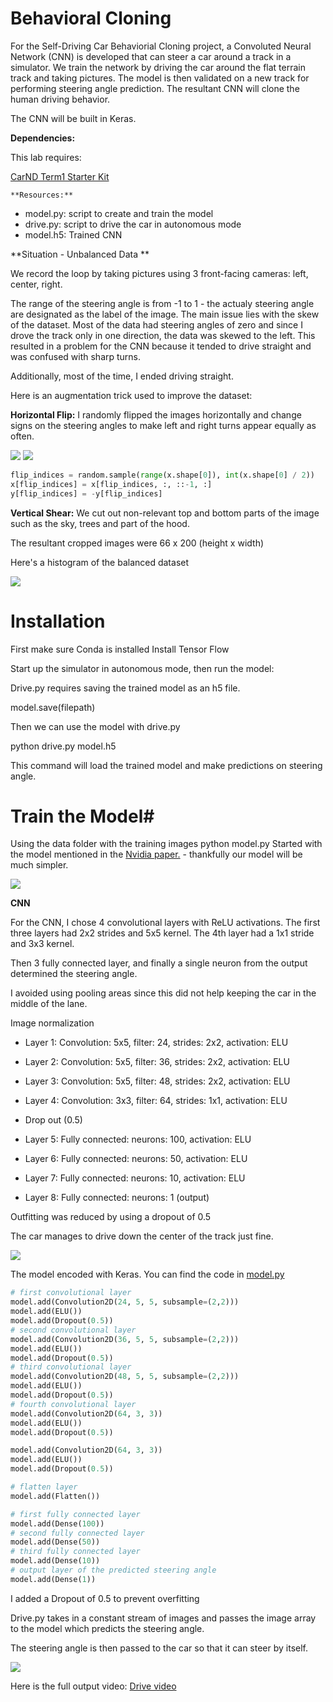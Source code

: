 










# Behavioral Cloning

For the Self-Driving Car Behaviorial Cloning project, a Convoluted Neural Network (CNN) is developed that can steer a car around a track in a simulator. We train the network by driving the car around the flat terrain track and taking pictures. The model is then validated on a new track for performing steering angle prediction. The resultant CNN will clone the human driving behavior.

The CNN will be built in Keras.

**Dependencies:**

This lab requires:

[CarND Term1 Starter Kit](https://github.com/udacity/CarND-Term1-Starter-Kit)
    
    **Resources:**
   
* model.py: script to create and train the model
* drive.py: script to drive the car in autonomous mode
* model.h5: Trained CNN


**Situation - Unbalanced Data **

We record the loop by taking pictures using 3 front-facing cameras: left, center, right. 

The range of the steering angle is from -1 to 1 - the actualy steering angle are designated as the label of the image. The main issue lies with the skew of the dataset. Most of the data had steering angles of zero and since I drove the track only in one direction, the data was skewed to the left. This resulted in a problem for the CNN because it tended to drive straight and was confused with sharp turns.

Additionally, most of the time, I ended driving straight. 

Here is an augmentation trick used to improve the dataset:

**Horizontal Flip:**
I randomly flipped the images horizontally and change signs on the steering angles to make left and right turns appear equally as often.

<img src="Images/center.png">

<img src="Images/flipped.png">


```python
flip_indices = random.sample(range(x.shape[0]), int(x.shape[0] / 2))
x[flip_indices] = x[flip_indices, :, ::-1, :]
y[flip_indices] = -y[flip_indices]
```


**Vertical Shear:** We cut out non-relevant top and bottom parts of the image such as the sky, trees and part of the hood.

The resultant cropped images were 66 x 200 (height x width)

Here's a histogram of the balanced dataset

<img src="Images/histogram.png">

# Installation

First make sure Conda is installed
Install Tensor Flow

Start up the simulator in autonomous mode, then run the model:

Drive.py requires saving the trained model as an h5 file. 

model.save(filepath)

Then we can use the model with drive.py

python drive.py model.h5

This command will load the trained model and make predictions on steering angle.
# Train the Model#

Using the data folder with the training images
python model.py
Started with the model mentioned in the [Nvidia paper.](https://arxiv.org/abs/1604.07316) - thankfully our model will be much simpler. 

<img src="Images/CNN.png">

**CNN**

For the CNN, I chose 4 convolutional layers with ReLU activations. The first three layers had 2x2 strides and 5x5 kernel. The 4th layer had a 1x1 stride and 3x3 kernel. 

Then 3 fully connected layer, and finally a single neuron from the output determined the steering angle. 

I avoided using pooling areas since this did not help keeping the car in the middle of the lane.

Image normalization
* Layer 1: Convolution: 5x5, filter: 24, strides: 2x2, activation: ELU
* Layer 2: Convolution: 5x5, filter: 36, strides: 2x2, activation: ELU
* Layer 3: Convolution: 5x5, filter: 48, strides: 2x2, activation: ELU
* Layer 4: Convolution: 3x3, filter: 64, strides: 1x1, activation: ELU

* Drop out (0.5)

* Layer 5: Fully connected: neurons: 100, activation: ELU
* Layer 6: Fully connected: neurons: 50, activation: ELU
* Layer 7: Fully connected: neurons: 10, activation: ELU
* Layer 8: Fully connected: neurons: 1 (output)

Outfitting was reduced by using a dropout of 0.5

The car manages to drive down the center of the track just fine.

<img src="Images/Cropped.png">




The model encoded with Keras.  You can find the code in [model.py](https://github.com/RUNINDC/Behaviorial-Cloning/blob/master/model.py)


```python
# first convolutional layer
model.add(Convolution2D(24, 5, 5, subsample=(2,2)))
model.add(ELU())
model.add(Dropout(0.5))
# second convolutional layer
model.add(Convolution2D(36, 5, 5, subsample=(2,2)))
model.add(ELU())
model.add(Dropout(0.5))
# third convolutional layer
model.add(Convolution2D(48, 5, 5, subsample=(2,2)))
model.add(ELU())
model.add(Dropout(0.5))
# fourth convolutional layer
model.add(Convolution2D(64, 3, 3))
model.add(ELU())
model.add(Dropout(0.5))

model.add(Convolution2D(64, 3, 3))
model.add(ELU())
model.add(Dropout(0.5))

# flatten layer
model.add(Flatten())

# first fully connected layer
model.add(Dense(100))
# second fully connected layer
model.add(Dense(50))
# third fully connected layer
model.add(Dense(10))
# output layer of the predicted steering angle
model.add(Dense(1))

```

I added a Dropout of 0.5 to prevent overfitting

Drive.py takes in a constant stream of images and passes the image array to the model which predicts the steering angle.

The steering angle is then passed to the car so that it can steer by itself.

<img src="drive.gif">

Here is the full output video: [Drive video](https://youtu.be/cfvn01nmSIs)

